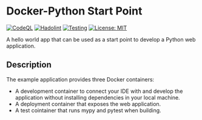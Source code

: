 # Docker-Python Start Point

[![CodeQL](https://github.com/Dethon/docker-python-start-point/actions/workflows/codeql.yml/badge.svg?branch=master)](https://github.com/Dethon/docker-python-start-point/actions/workflows/codeql.yml)
[![Hadolint](https://github.com/Dethon/docker-python-start-point/actions/workflows/hadolint.yml/badge.svg?branch=master)](https://github.com/Dethon/docker-python-start-point/actions/workflows/hadolint.yml)
[![Testing](https://github.com/Dethon/docker-python-start-point/actions/workflows/testing.yml/badge.svg?branch=master)](https://github.com/Dethon/docker-python-start-point/actions/workflows/testing.yml)
[![License: MIT](https://img.shields.io/github/license/Dethon/docker-python-start-point)](https://github.com/Dethon/docker-python-start-point/blob/master/LICENSE)

A hello world app that can be used as a start point to develop a Python web application.

## Description

The example application provides three Docker containers:
  * A development container to connect your IDE with and develop the application without installing dependencies in your local machine.
  * A deployment container that exposes the web application.
  * A test cointainer that runs mypy and pytest when building.
